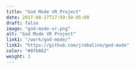 ```yaml
---
title: "God Mode VR Project"
date: 2017-08-17T17:59:50-05:00
draft: false
image: "god-mode-vr.png"
alt: "God Mode VR Project"
link1: "/work/god-mode/"
link2: "https://github.com/jrobalino/god-mode"
color: "#8fb862"
weight: 3
---
```


